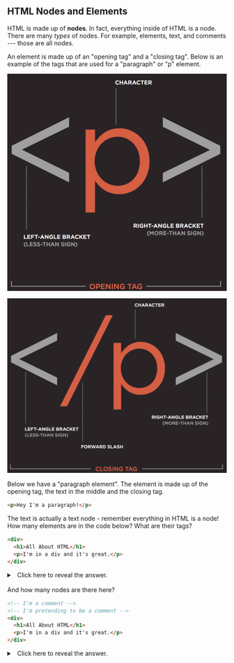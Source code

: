 ## HTML Nodes and Elements

HTML is made up of **nodes**. In fact, everything inside of HTML is a node. There are many *types* of nodes. For example, elements, text, and comments --- those are all nodes.

An element is made up of an "opening tag" and a "closing tag". Below is an example of the tags that are used for a "paragraph" or "p" element.

![](./img/1.png)

![](./img/2.png)

Below we have a "paragraph element". The element is made up of the opening tag, the text in the middle and the closing tag.

```html
<p>Hey I'm a paragraph!</p>
```

The text is actually a text node - remember everything in HTML is a node!
How many elements are in the code below? What are their tags?

```html
<div>
  <h1>All About HTML</h1>
  <p>I'm in a div and it's great.</p>
</div>
```

<details><summary>
  Click here to reveal the answer.
</summary>
There are 3 elements: A "div", and inside of it an "h1" element and next to it a "p" element.
</details>

</br>
And how many nodes are there here?

```html
<!-- I'm a comment -->
<!-- I'm pretending to be a comment -->
<div>
  <h1>All About HTML</h1>
  <p>I'm in a div and it's great.</p>
</div>
```

<details><summary>
  Click here to reveal the answer.
</summary>
Seven: three element nodes, 2 comment nodes and two text nodes
</details>